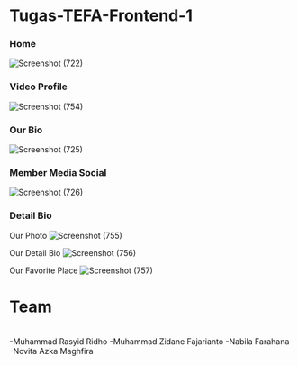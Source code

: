 # Tugas-TEFA-Frontend-1

### Home
![Screenshot (722)](https://user-images.githubusercontent.com/99931023/197391709-39b1b722-9ebf-4a34-becf-ef68d9e4b9ad.png)

### Video Profile
![Screenshot (754)](https://user-images.githubusercontent.com/99931023/199124941-2c31da9a-66b7-426d-b5bb-68dc813527e0.png)

### Our Bio
![Screenshot (725)](https://user-images.githubusercontent.com/99931023/197391725-02aad31e-80f3-468a-809b-d4188c23a34f.png)

### Member Media Social
![Screenshot (726)](https://user-images.githubusercontent.com/99931023/197391732-f15b8350-5132-4c6a-b921-8464761ad6bd.png)

### Detail Bio
Our Photo
![Screenshot (755)](https://user-images.githubusercontent.com/99931023/199124952-9589f7a9-9d32-471b-82ec-3c9ddeaa8a5d.png)

Our Detail Bio
![Screenshot (756)](https://user-images.githubusercontent.com/99931023/199124960-54b00214-5531-4967-8717-cfdd6aa7f947.png)

Our Favorite Place
![Screenshot (757)](https://user-images.githubusercontent.com/99931023/199124971-a1444eed-5b93-4248-aec5-4f3fbc119e4e.png)

# Team
<br>-Muhammad Rasyid Ridho
-Muhammad Zidane Fajarianto
-Nabila Farahana
-Novita Azka Maghfira
